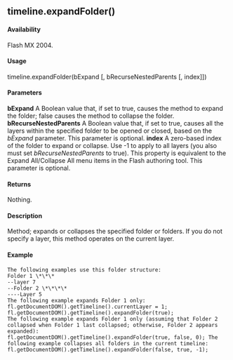 ## timeline.expandFolder()

#### Availability

Flash MX 2004.

#### Usage

timeline.expandFolder(bExpand \[, bRecurseNestedParents \[, index\]\])

#### Parameters

**bExpand** A Boolean value that, if set to true, causes the method to expand the folder; false causes the method to collapse the folder.
**bRecurseNestedParents** A Boolean value that, if set to true, causes all the layers within the specified folder to be opened or closed, based on the *bExpand* parameter. This parameter is optional.
**index** A zero-based index of the folder to expand or collapse. Use -1 to apply to all layers (you also must set *bRecurseNestedParents* to true). This property is equivalent to the Expand All/Collapse All menu items in the Flash authoring tool. This parameter is optional.

#### Returns

Nothing.

#### Description

Method; expands or collapses the specified folder or folders. If you do not specify a layer, this method operates on the current layer.

#### Example

```
The following examples use this folder structure:
Folder 1 \*\*\*
--layer 7
--Folder 2 \*\*\*\*
----Layer 5
The following example expands Folder 1 only:
fl.getDocumentDOM().getTimeline().currentLayer = 1; fl.getDocumentDOM().getTimeline().expandFolder(true);
The following example expands Folder 1 only (assuming that Folder 2 collapsed when Folder 1 last collapsed; otherwise, Folder 2 appears expanded):
fl.getDocumentDOM().getTimeline().expandFolder(true, false, 0); The following example collapses all folders in the current timeline: fl.getDocumentDOM().getTimeline().expandFolder(false, true, -1);

```